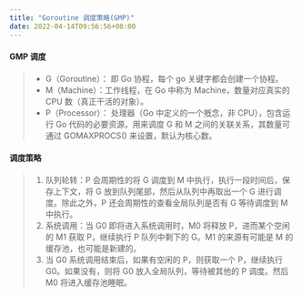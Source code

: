 ```yaml
---
title: "Goroutine 调度策略(GMP)"
date: 2022-04-14T09:56:56+08:00
---
```


#### GMP 调度

>* G（Goroutine）： 即 Go 协程，每个 go 关键字都会创建一个协程。
>* M（Machine）：工作线程，在 Go 中称为 Machine，数量对应真实的 CPU 数（真正干活的对象）。
>* P（Processor）： 处理器（Go 中定义的一个摡念，非 CPU），包含运行 Go 代码的必要资源，用来调度 G 和 M 之间的关联关系，其数量可通过 GOMAXPROCS() 来设置，默认为核心数。


#### 调度策略

>1. 队列轮转：P 会周期性的将 G 调度到 M 中执行，执行一段时间后，保存上下文，将 G 放到队列尾部，然后从队列中再取出一个 G 进行调度。除此之外，P 还会周期性的查看全局队列是否有 G 等待调度到 M 中执行。
>2. 系统调用：当 G0 即将进入系统调用时，M0 将释放 P，进而某个空闲的 M1 获取 P，继续执行 P 队列中剩下的 G。M1 的来源有可能是 M 的缓存池，也可能是新建的。
>3. 当 G0 系统调用结束后，如果有空闲的 P，则获取一个 P，继续执行 G0。如果没有，则将 G0 放入全局队列，等待被其他的 P 调度。然后 M0 将进入缓存池睡眠。